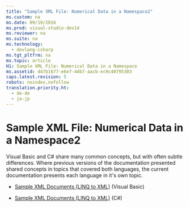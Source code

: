 ```yaml
---
title: "Sample XML File: Numerical Data in a Namespace2"
ms.custom: na
ms.date: 09/19/2016
ms.prod: visual-studio-dev14
ms.reviewer: na
ms.suite: na
ms.technology: 
  - devlang-csharp
ms.tgt_pltfrm: na
ms.topic: article
H1: Sample XML File: Numerical Data in a Namespace
ms.assetid: d47b1677-e6e7-44b7-aacb-ec9c40795303
caps.latest.revision: 5
robots: noindex,nofollow
translation.priority.ht: 
  - de-de
  - ja-jp
---
```

# Sample XML File: Numerical Data in a Namespace2
Visual Basic and C# share many common concepts, but with often subtle differences. Where previous versions of the documentation presented shared concepts in topics that covered both languages, the current documentation presents each language in it's own topic.  
  
-   [Sample XML Documents (LINQ to XML)](../vs140/Sample-XML-Documents--LINQ-to-XML-1.md) (Visual Basic)  
  
-   [Sample XML Documents (LINQ to XML)](../vs140/Sample-XML-Documents--LINQ-to-XML-2.md) (C#)